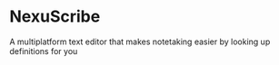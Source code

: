 # NexuScribe
 A multiplatform text editor that makes notetaking easier by looking up definitions for you
